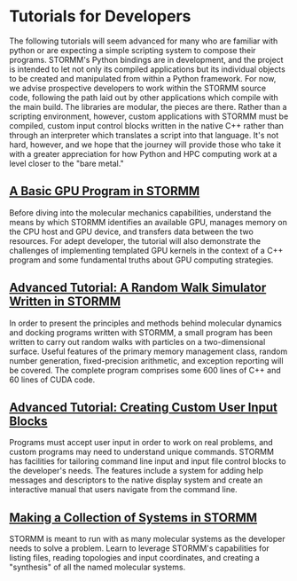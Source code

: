 # Tutorials for Developers
The following tutorials will seem advanced for many who are familiar with python or are expecting a
simple scripting system to compose their programs.  STORMM's Python bindings are in development,
and the project is intended to let not only its compiled applications but its individual objects to
be created and manipulated from within a Python framework.  For now, we advise prospective
developers to work within the STORMM source code, following the path laid out by other applications
which compile with the main build.  The libraries are modular, the pieces are there.  Rather than
a scripting environment, however, custom applications with STORMM must be compiled, custom input
control blocks written in the native C++ rather than through an interpreter which translates a
script into that language.  It's not hard, however, and we hope that the journey will provide
those who take it with a greater appreciation for how Python and HPC computing work at a level
closer to the "bare metal."

## [A Basic GPU Program in STORMM](./tutorials/tutorial_i)
Before diving into the molecular mechanics capabilities, understand the means by which STORMM
identifies an available GPU, manages memory on the CPU host and GPU device, and transfers data
between the two resources.  For adept developer, the tutorial will also demonstrate the challenges
of implementing templated GPU kernels in the context of a C++ program and some fundamental truths
about GPU computing strategies.

## [Advanced Tutorial: A Random Walk Simulator Written in STORMM](./tutorials/tutorial_ii)
In order to present the principles and methods behind molecular dynamics and docking programs
written with STORMM, a small program has been written to carry out random walks with particles on
a two-dimensional surface.  Useful features of the primary memory management class, random number
generation, fixed-precision arithmetic, and exception reporting will be covered.  The complete
program comprises some 600 lines of C++ and 60 lines of CUDA code.

## [Advanced Tutorial: Creating Custom User Input Blocks](./tutorials/tutorial_iii)
Programs must accept user input in order to work on real problems, and custom programs may need to
understand unique commands.  STORMM has facilities for tailoring command line input and input
file control blocks to the developer's needs.  The features include a system for adding help
messages and descriptors to the native display system and create an interactive manual that users
navigate from the command line.

## [Making a Collection of Systems in STORMM](./tutorials/tutorial_iv)
STORMM is meant to run with as many molecular systems as the developer needs to solve a problem.
Learn to leverage STORMM's capabilities for listing files, reading topologies and input
coordinates, and creating a "synthesis" of all the named molecular systems.
